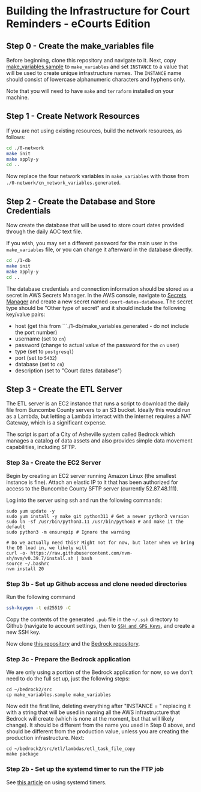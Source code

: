 # Building the Infrastructure for Court Reminders - eCourts Edition

## Step 0 - Create the make_variables file

Before beginning, clone this repository and navigate to it. Next, copy [make_variables.sample](./make_variables.sample) to ```make_variables``` and set ```INSTANCE``` to a value that will be used to create unique infrastructure names. The ```INSTANCE``` name should consist of lowercase alphanumeric characters and hyphens only.

Note that you will need to have ```make``` and ```terraform``` installed on your machine.

##  Step 1 - Create Network Resources
If you are not using existing resources, build the network resources, as follows:

```sh
cd ./0-network
make init
make apply-y
cd ..
```

Now replace the four network variables in ```make_variables``` with those from ```./0-network/cn_network_variables.generated```.

## Step 2 - Create the Database and Store Credentials
Now create the database that will be used to store court dates provided through the daily AOC text file.

If you wish, you may set a different password for the main user in the ```make_variables``` file, or you can change it afterward in the database directly.

```sh
cd ./1-db
make init
make apply-y
cd ..
```

The database credentials and connection information should be stored as a secret in AWS Secrets Manager. In the AWS console, navigate to [Secrets Manager](https://us-east-1.console.aws.amazon.com/secretsmanager/listsecrets?region=us-east-1) and create a new secret named ```court-dates-database```. The secret type should be "Other type of secret" and it should include the following key/value pairs:

- host (get this from ```./1-db/make_variables.generated - do not include the port number)
- username (set to ```cn```)
- password (change to actual value of the password for the ```cn``` user)
- type (set to ```postgresql```)
- port (set to ```5432```)
- database (set to ```cn```)
- description (set to "Court dates database")

## Step 3 - Create the ETL Server
The ETL server is an EC2 instance that runs a script to download the daily file from Buncombe County servers to an S3 bucket. Ideally this would run as a Lambda, but letting a Lambda interact with the internet requires a NAT Gateway, which is a significant expense.

The script is part of a City of Asheville system called Bedrock which manages a catalog of data assets and also provides simple data movement capabilities, including SFTP.

### Step 3a - Create the EC2 Server
Begin by creating an EC2 server running Amazon Linux (the smallest instance is fine). Attach an elastic IP to it that has been authorized for access to the Buncombe County SFTP server (currently 52.87.48.111).

Log into the server using ssh and run the following commands:

```
sudo yum update -y
sudo yum install -y make git python311 # Get a newer python3 version
sudo ln -sf /usr/bin/python3.11 /usr/bin/python3 # and make it the default
sudo python3 -m ensurepip # Ignore the warning

# Do we actually need this? Might not for now, but later when we bring the DB load in, we likely will
curl -o- https://raw.githubusercontent.com/nvm-sh/nvm/v0.39.7/install.sh | bash
source ~/.bashrc
nvm install 20
```

### Step 3b - Set up Github access and clone needed directories
Run the following command
```sh
ssh-keygen -t ed25519 -C
```
Copy the contents of the generated ```.pub``` file in the ```~/.ssh``` directory to Github (navigate to account settings, then to [```SSH and GPG Keys```](https://github.com/settings/keys), and create a new SSH key.

Now clone [this repository](https://github.com/CourtDatesOrg/cn-transition-2024) and the [Bedrock repository](https://github.com/DeepWeave/bedrock2).

### Step 3c - Prepare the Bedrock application

We are only using a portion of the Bedrock application for now, so we don't need to do the full set up, just the following steps:

```
cd ~/bedrock2/src
cp make_variables.sample make_variables
```

Now edit the first line, deleting everything after "INSTANCE = " replacing it with a string that will be used in naming all the AWS infrastructure that Bedrock will create (which is none at the moment, but that will likely change). It should be different from the name you used in Step 0 above, and should be different from the production value, unless you are creating the production infrastructure. Next:

```
cd ~/bedrock2/src/etl/lambdas/etl_task_file_copy
make package
```

### Step 2b - Set up the systemd timer to run the FTP job
See [this article](https://opensource.com/article/20/7/systemd-timers) on using systemd timers.


